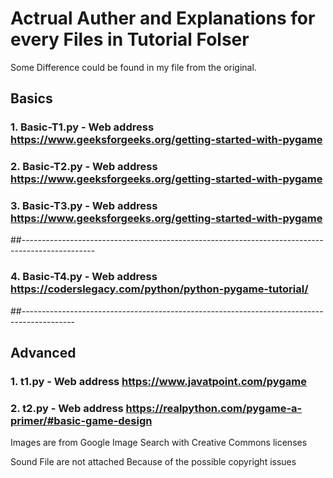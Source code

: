 # Actrual Auther and Explanations for every Files in Tutorial Folser
Some Difference could be found in my file from the original.

## Basics

### 1. Basic-T1.py -  Web address https://www.geeksforgeeks.org/getting-started-with-pygame
### 2. Basic-T2.py -  Web address https://www.geeksforgeeks.org/getting-started-with-pygame
### 3. Basic-T3.py -  Web address https://www.geeksforgeeks.org/getting-started-with-pygame
##------------------------------------------------------------------------------------------------
### 4. Basic-T4.py -  Web address https://coderslegacy.com/python/python-pygame-tutorial/

##-------------------------------------------------------------------------------------------

## Advanced

### 1. t1.py -  Web address https://www.javatpoint.com/pygame
### 2. t2.py -  Web address https://realpython.com/pygame-a-primer/#basic-game-design



Images are from Google Image Search with Creative Commons licenses

Sound File are not attached Because of the possible copyright issues 